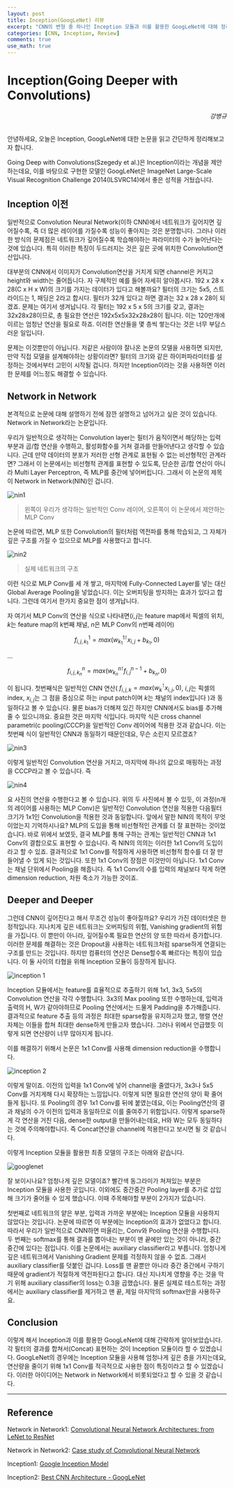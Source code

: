 ```yaml
---
layout: post
title: Inception(GoogLeNet) 리뷰
excerpt: "CNN의 변형 중 하나인 Inception 모듈과 이를 활용한 GoogLeNet에 대해 정리해보았습니다."
categories: [CNN, Inception, Review]
comments: true
use_math: true
---
```


# Inception(Going Deeper with Convolutions)
<h6 align="right">강병규</h6>

안녕하세요, 오늘은 Inception, GoogLeNet에 대한 논문을 읽고 간단하게 정리해보고자 합니다.

Going Deep with Convolutions(Szegedy et al.)은 Inception이라는 개념을 제안하는데요, 이를 바탕으로 구현한 모델인 GoogLeNet은 ImageNet Large-Scale Visual Recognition Challenge 2014(ILSVRC14)에서 좋은 성적을 거뒀습니다.

## Inception 이전

일반적으로 Convolution Neural Network(이하 CNN)에서 네트워크가 깊어지면 깊어질수록, 즉 더 많은 레이어를 가질수록 성능이 좋아지는 것은 분명합니다. 그러나 이러한 방식의 문제점은 네트워크가 깊어질수록 학습해야하는 파라미터의 수가 늘어난다는 것에 있습니다. 특히 이러한 특징이 두드러지는 것은 깊은 곳에 위치한 Convolution연산입니다.

대부분의 CNN에서 이미지가 Convolution연산을 거치게 되면 channel은 커지고 height와 width는 줄어듭니다. 자 구체적인 예를 들어 자세히 알아봅시다. 192 x 28 x 28(C x H x W)의 크기를 가지는 데이터가 있다고 해볼까요? 필터의 크기는 5x5, 스트라이드는 1, 패딩은 2라고 합시다. 필터가 32개 있다고 하면 결과는 32 x 28 x 28이 되겠죠. 문제는 여기서 생겨납니다. 각 필터는 192 x 5 x 5의 크기를 갖고, 결과는 32x28x28이므로, 총 필요한 연산은 192x5x5x32x28x28이 됩니다. 이는 120만개에 이르는 엄청난 연산을 필요로 하죠. 이러한 연산들을 몇 층씩 쌓는다는 것은 너무 부담스러운 일입니다.

문제는 이것뿐만이 아닙니다. 저같은 사람이야 잘나온 논문의 모델을 사용하면 되지만, 만약 직접 모델을 설계해야하는 상황이라면? 필터의 크기와 같은 하이퍼파라미터를 설정하는 것에서부터 고민이 시작될 겁니다. 하지만 Inception이라는 것을 사용하면 이러한 문제를 어느정도 해결할 수 있습니다.

## Network in Network

본격적으로 논문에 대해 설명하기 전에 잠깐 설명하고 넘어가고 싶은 것이 있습니다. Network in Network라는 논문입니다.

우리가 일반적으로 생각하는 Convolution layer는 필터가 움직이면서 해당하는 입력 부분과 곱/합 연산을 수행하고, 활성화함수를 거쳐 결과를 만들어낸다고 생각할 수 있습니다. 근데 만약 데이터의 분포가 저러한 선형 관계로 표현될 수 없는 비선형적인 관계라면? 그래서 이 논문에서는 비선형적 관계를 표현할 수 있도록, 단순한 곱/합 연산이 아니라 Multi Layer Perceptron, 즉 MLP를 중간에 넣어버립니다. 그래서 이 논문의 제목이 Network in Network(NIN)인 겁니다.

![nin1](https://user-images.githubusercontent.com/25279765/34998212-cf38899a-fb21-11e7-97a2-beb346108f2c.jpg)
> 왼쪽이 우리가 생각하는 일반적인 Conv 레이어, 오른쪽이 이 논문에서 제안하는 MLP Conv

논문에 따르면, MLP 또한 Convolution의 필터처럼 역전파를 통해 학습되고, 그 자체가 깊은 구조를 가질 수 있으므로 MLP를 사용했다고 합니다.

![nin2](https://user-images.githubusercontent.com/25279765/34998215-d150d458-fb21-11e7-961d-1f677b421529.jpg)
> 실제 네트워크의 구조

이런 식으로 MLP Conv를 세 개 쌓고, 마지막에 Fully-Connected Layer를 넣는 대신 Global Average Pooling을 넣었습니다. 이는 오버피팅을 방지하는 효과가 있다고 합니다. 그런데 여기서 한가지 중요한 점이 생겨납니다.

자 여기서 MLP Conv의 연산을 식으로 나타내면($i, j$는 feature map에서 픽셀의 위치, $k$는 feature map의 k번째 채널, $n$은 MLP Conv의 n번째 레이어)

$$ f_{i,j,k_1}^{1} = max(w_{k_1}^{1 \intercal}x_{i,j} + b_{k_1}, 0) $$

...

$$ f_{i,j,k_n}^{n} = max(w_{k_n}^{n \intercal}f_{i,j}^{n-1} + b_{k_n}, 0) $$

이 됩니다. 첫번째식은 일반적인 CNN 연산(
  $f_{i,j,k} = max(w_k^\intercal x_{i,j}, 0)$, $i, j$는 픽셀의 index, $x_{i,j}$는 그 점을 중심으로 하는 input patch이며 $k$는 채널의 index입니다
  )과 동일하다고 볼 수 있습니다. 물론 bias가 더해져 있긴 하지만 CNN에서도 bias를 추가해줄 수 있으니까요. 중요한 것은 마지막 식입니다. 마지막 식은 cross channel parametri(c pooling(CCCP)을 일반적인 Conv 레이어에 적용한 것과 같습니다. 이는 첫번째 식이 일반적인 CNN과 동일하기 때문인데요, 무슨 소린지 모르겠죠?

![nin3](https://user-images.githubusercontent.com/25279765/35000804-aacc58f0-fb28-11e7-9b27-f28c4a6568a2.jpg)

이렇게 일반적인 Convolution 연산을 거치고, 마지막에 하나의 값으로 매핑하는 과정을 CCCP라고 볼 수 있습니다. 즉

![nin4](https://user-images.githubusercontent.com/25279765/35000899-eae138fc-fb28-11e7-9271-1faf59f7f3d6.jpg)

요 사진의 연산을 수행한다고 볼 수 있습니다. 위의 두 사진에서 볼 수 있듯, 이 과정(n개의 레이어를 사용하는 MLP Conv)은 일반적인 Convolution 연산을 적용한 다음필터 크기가 1x1인 Convolution을 적용한 것과 동일합니다. 앞에서 말한 NIN의 목적이 무엇이었는지 기억하시나요? MLP의 도입을 통해 비선형적인 관계를 더 잘 표현하는 것이었습니다. 바로 위에서 보였듯, 결국 MLP를 통해 구하는 관계는 일반적인 CNN과 1x1 Conv의 결합으로도 표현할 수 있습니다. 즉 NIN의 의의는 이러한 1x1 Conv의 도입이라고 할 수 있죠. 결과적으로 1x1 Conv를 적절하게 사용하면 비선형적 함수를 더 잘 만들어낼 수 있게 되는 것입니다. 또한 1x1 Conv의 장점은 이것만이 아닙니다. 1x1 Conv는 채널 단위에서 Pooling을 해줍니다. 즉 1x1 Conv의 수를 입력의 채널보다 작게 하면 dimension reduction, 차원 축소가 가능한 것이죠.

## Deeper and Deeper

그런데 CNN이 깊어진다고 해서 무조건 성능이 좋아질까요? 우리가 가진 데이터셋은 한정적입니다. 지나치게 깊은 네트워크는 오버피팅의 위험, Vanishing gradient의 위험을 가집니다. 이 뿐만이 아니라, 깊어질수록 필요한 연산의 양 또한 따라서 증가합니다. 이러한 문제를 해결하는 것은 Dropout을 사용하는 네트워크처럼 sparse하게 연결되는 구조를 만드는 것입니다. 하지만 컴퓨터의 연산은 Dense할수록 빠르다는 특징이 있습니다. 이 둘 사이의 타협을 위해 Inception 모듈이 등장하게 됩니다.

![inception 1](https://user-images.githubusercontent.com/25279765/35002290-8af62246-fb2c-11e7-8692-12b9ccfff216.jpg)

Inception 모듈에서는 feature를 효율적으로 추출하기 위해 1x1, 3x3, 5x5의 Convolution 연산을 각각 수행합니다. 3x3의 Max pooling 또한 수행하는데, 입력과 출력의 H, W가 같아야하므로 Pooling 연산에서는 드물게 Padding을 추가해줍니다. 결과적으로 feature 추출 등의 과정은 최대한 sparse함을 유지하고자 했고, 행렬 연산 자체는 이들을 합쳐 최대한 dense하게 만들고자 했습니다. 그러나 위에서 언급했듯 이렇게 되면 연산량이 너무 많아지게 됩니다.

이를 해결하기 위해서 논문은 1x1 Conv를 사용해 dimension reduction을 수행합니다.

![inception 2](https://user-images.githubusercontent.com/25279765/35002517-441c8166-fb2d-11e7-9b40-b4216256cbb0.jpg)

이렇게 말이죠. 이전의 입력을 1x1 Conv에 넣어 channel을 줄였다가, 3x3나 5x5 Conv를 거치게해 다시 확장하는 느낌입니다. 이렇게 되면 필요한 연산의 양이 확 줄어들게 됩니다. 또 Pooling의 경우 1x1 Conv를 뒤에 붙였는데요, 이는 Pooling연산의 결과 채널의 수가 이전의 입력과 동일하므로 이를 줄여주기 위함입니다. 이렇게 sparse하게 각 연산을 거친 다음, dense한 output을 만들어내는데요, H와 W는 모두 동일하다는 것에 주의해야합니다. 즉 Concat연산을 channel에 적용한다고 보시면 될 것 같습니다.

이렇게 Inception 모듈을 활용한 최종 모델의 구조는 아래와 같습니다.

![googlenet](https://user-images.githubusercontent.com/25279765/35002702-d5dccb60-fb2d-11e7-88ac-e29d0319f32b.png)

잘 보이시나요? 엄청나게 깊은 모델이죠? 빨간색 동그라미가 쳐져있는 부분은 Inception 모듈을 사용한 곳입니다. 이외에도 중간중간 Pooling layer를 추가로 삽입해 크기가 줄어들 수 있게 했습니다. 이때 주목해야할 부분이 2가지가 있습니다.

첫번째로 네트워크의 얕은 부분, 입력과 가까운 부분에는 Inception 모듈을 사용하지 않았다는 것입니다. 논문에 따르면 이 부분에는 Inception의 효과가 없었다고 합니다. 따라서 우리가 일반적으로 CNN하면 떠올리는, Conv와 Pooling 연산을 수행합니다. 두 번째는 softmax를 통해 결과를 뽑아내는 부분이 맨 끝에만 있는 것이 아니라, 중간 중간에 있다는 점입니다. 이를 논문에서는 auxiliary classifier라고 부릅니다. 엄청나게 깊은 네트워크에서 Vanishing Gradient 문제를 걱정하지 않을 수 없죠. 그래서 auxiliary classifier를 덧붙인 겁니다. Loss를 맨 끝뿐만 아니라 중간 중간에서 구하기 때문에 gradient가 적절하게 역전파된다고 합니다. 대신 지나치게 영향을 주는 것을 막기 위해 auxiliary classifier의 loss는 0.3을 곱했습니다. 물론 실제로 테스트하는 과정에서는 auxiliary classifier를 제거하고 맨 끝, 제일 마지막의 softmax만을 사용하구요.

## Conclusion

이렇게 해서 Inception과 이를 활용한 GoogLeNet에 대해 간략하게 알아보았습니다. 각 필터의 결과를 합쳐서(Concat) 표현하는 것이 Inception 모듈이라 할 수 있겠습니다. GoogLeNet의 경우에는 Inception 모듈을 사용해 엄청나게 깊은 층을 가지는데요, 연산량을 줄이기 위해 1x1 Conv를 적극적으로 사용한 점이 특징이라고 할 수 있겠습니다. 이러한 아이디어는 Network in Network에서 비롯되었다고 할 수 있을 것 같습니다.

---
## Reference

Network in Network1: [Convolutional Neural Network Architectures:
from LeNet to ResNet](http://slazebni.cs.illinois.edu/spring17/lec01_cnn_architectures.pdf)

Network in Network2: [Case study of Convolutional Neural Network](http://nmhkahn.github.io/Casestudy-CNN)

Inception1: [Google Inception Model](https://norman3.github.io/papers/docs/google_inception.html)

Inception2: [Best CNN Architecture - GoogLeNet](https://m.blog.naver.com/PostView.nhn?blogId=laonple&logNo=220692793375&proxyReferer=https%3A%2F%2Fwww.google.com%2F)
